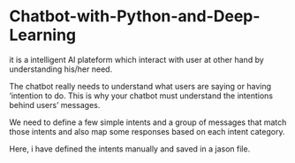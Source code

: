 # Chatbot-with-Python-and-Deep-Learning

it is a intelligent AI plateform which interact with user at other hand by understanding his/her need.

The chatbot really needs to understand what users are saying or having ‘intention to do. This is why your chatbot must understand the intentions behind users’ messages.

We need to define a few simple intents and a group of messages that match those intents and also map some responses based on each intent category.

Here, i have defined the intents manually and saved in a jason file. 
